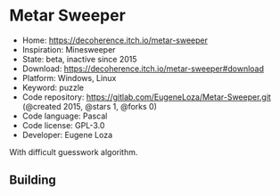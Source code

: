 # Metar Sweeper

- Home: https://decoherence.itch.io/metar-sweeper
- Inspiration: Minesweeper
- State: beta, inactive since 2015
- Download: https://decoherence.itch.io/metar-sweeper#download
- Platform: Windows, Linux
- Keyword: puzzle
- Code repository: https://gitlab.com/EugeneLoza/Metar-Sweeper.git (@created 2015, @stars 1, @forks 0)
- Code language: Pascal
- Code license: GPL-3.0
- Developer: Eugene Loza

With difficult guesswork algorithm.

## Building
